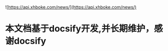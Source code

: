 ![https://api.xhboke.com/news/](https://api.xhboke.com/news/)

# 本文档基于docsify开发,并长期维护，感谢docsify

<!-- 生成目录  ctrl+shit+p  输入mpetoc 配置好depth 1-2 2级 ctrl+s 生成完 复制到slidebar 删除后，编辑目录  选中- [ ctrl+shit+L 全部编辑 光标移动最前面
    回车，删除第一个空格  然后在每个#前面加上/md/[filename] -->
    
<!-- 运行html -->
<!-- ```html run {height: '200px', row: true} -->
<!-- ``` -->